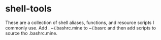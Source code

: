 # shell-tools

These are a collection of shell aliases, functions, and resource scripts I commonly use. Add . ~/.bashrc.mine to ~/.basrc and then add scripts to source tho .bashrc.mine.
